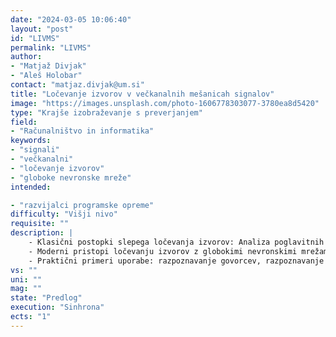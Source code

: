 ```yaml
---
date: "2024-03-05 10:06:40"
layout: "post"
id: "LIVMS"
permalink: "LIVMS"
author:
- "Matjaž Divjak"
- "Aleš Holobar"
contact: "matjaz.divjak@um.si"
title: "Ločevanje izvorov v večkanalnih mešanicah signalov"
image: "https://images.unsplash.com/photo-1606778303077-3780ea8d5420"
type: "Krajše izobraževanje s preverjanjem"
field:
- "Računalništvo in informatika"
keywords:
- "signali"
- "večkanalni"
- "ločevanje izvorov"
- "globoke nevronske mreže"
intended:

- "razvijalci programske opreme"
difficulty: "Višji nivo"
requisite: ""
description: |
    - Klasični postopki slepega ločevanja izvorov: Analiza poglavitnih komponent (PCA), Analiza neodvisnih komponent (ICA), 
    - Moderni pristopi ločevanju izvorov z globokimi nevronskimi mrežami: konvolutivne nevronske mreže 
    - Praktični primeri uporabe: razpoznavanje govorcev, razpoznavanje gest/akcij iz IMU/pospeškometer signalov, izločanje srčnega utripa iz 1-kanalnega EMG signala, …
vs: ""
uni: ""
mag: ""
state: "Predlog"
execution: "Sinhrona"
ects: "1"
---
```

